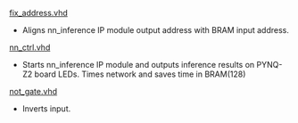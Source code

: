 [fix_address.vhd](/src/vhdl/fix_address.vhd)

- Aligns nn_inference IP module output address with BRAM input address.


[nn_ctrl.vhd](/src/vhdl/nn_ctrl.vhd)

- Starts nn_inference IP module and outputs inference results on  PYNQ-Z2 board LEDs. Times network and saves time in BRAM(128)


[not_gate.vhd](/src/vhdl/not_gate.vhd)

- Inverts input.
